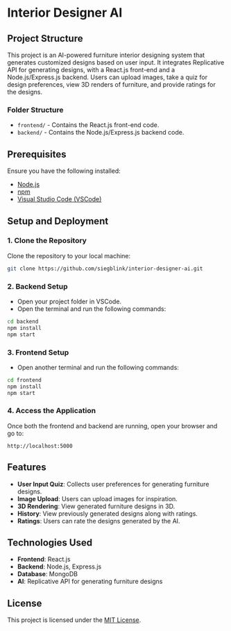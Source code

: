 # Interior Designer AI

## Project Structure
This project is an AI-powered furniture interior designing system that generates customized designs based on user input. It integrates Replicative API for generating designs, with a React.js front-end and a Node.js/Express.js backend. Users can upload images, take a quiz for design preferences, view 3D renders of furniture, and provide ratings for the designs.

### Folder Structure
- `frontend/` - Contains the React.js front-end code.
- `backend/` - Contains the Node.js/Express.js backend code.

## Prerequisites
Ensure you have the following installed:
- [Node.js](https://nodejs.org/)
- [npm](https://www.npmjs.com/)
- [Visual Studio Code (VSCode)](https://code.visualstudio.com/)

## Setup and Deployment

### 1. Clone the Repository
Clone the repository to your local machine:
```bash
git clone https://github.com/siegblink/interior-designer-ai.git
```

### 2. Backend Setup
- Open your project folder in VSCode.
- Open the terminal and run the following commands:
```bash
cd backend
npm install
npm start
```

### 3. Frontend Setup
- Open another terminal and run the following commands:
```bash
cd frontend
npm install
npm start
```

### 4. Access the Application
Once both the frontend and backend are running, open your browser and go to:
```
http://localhost:5000
```

## Features
- **User Input Quiz**: Collects user preferences for generating furniture designs.
- **Image Upload**: Users can upload images for inspiration.
- **3D Rendering**: View generated furniture designs in 3D.
- **History**: View previously generated designs along with ratings.
- **Ratings**: Users can rate the designs generated by the AI.

## Technologies Used
- **Frontend**: React.js
- **Backend**: Node.js, Express.js
- **Database**: MongoDB
- **AI**: Replicative API for generating furniture designs

## License
This project is licensed under the [MIT License](LICENSE).
